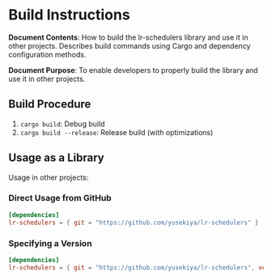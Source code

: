 # Build Instructions

**Document Contents**: How to build the lr-schedulers library and use it in other projects. Describes build commands using Cargo and dependency configuration methods.

**Document Purpose**: To enable developers to properly build the library and use it in other projects.

## Build Procedure

1. `cargo build`: Debug build
2. `cargo build --release`: Release build (with optimizations)

## Usage as a Library

Usage in other projects:

### Direct Usage from GitHub

```toml
[dependencies]
lr-schedulers = { git = "https://github.com/yusekiya/lr-schedulers" }
```

### Specifying a Version

```toml
[dependencies]
lr-schedulers = { git = "https://github.com/yusekiya/lr-schedulers", version = "0.2.0" }
```

